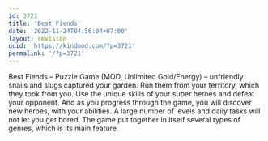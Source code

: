 ```yaml
---
id: 3721
title: 'Best Fiends'
date: '2022-11-24T04:56:04+07:00'
layout: revision
guid: 'https://kindmod.com/?p=3721'
permalink: '/?p=3721'
---
```


Best Fiends – Puzzle Game (MOD, Unlimited Gold/Energy) – unfriendly snails and slugs captured your garden. Run them from your territory, which they took from you. Use the unique skills of your super heroes and defeat your opponent. And as you progress through the game, you will discover new heroes, with your abilities. A large number of levels and daily tasks will not let you get bored. The game put together in itself several types of genres, which is its main feature.